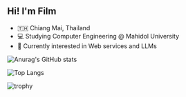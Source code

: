 ## Hi! I'm Film

- 🇹🇭 Chiang Mai, Thailand
- 💻 Studying Computer Engineering @ Mahidol University
- 👀 Currently interested in Web services and LLMs

![Anurag's GitHub stats](https://github-readme-stats.vercel.app/api?username=puttipongchut&show_icons=true&include_all_commits=true&count_private=true&theme=dark)

![Top Langs](https://github-readme-stats.vercel.app/api/top-langs/?username=puttipongchut&theme=dark&size_weight=0.5&count_weight=0.5&hide=SCSS,CMake&langs_count=6&layout=compact) <br>

![trophy](https://github-profile-trophy.vercel.app/?username=puttipongchut)
